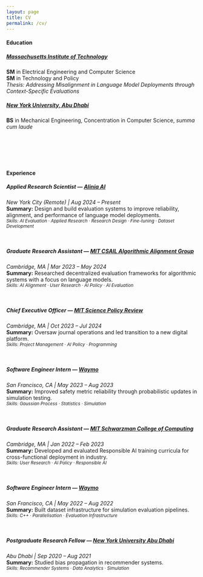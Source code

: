 ```yaml
---
layout: page
title: CV
permalink: /cv/
---
```


#### Education

##### [Massachusetts Institute of Technology](https://www.mit.edu)  
  **SM** in Electrical Engineering and Computer Science  
  **SM** in Technology and Policy  
  _Thesis: Addressing Misalignment in Language Model Deployments through Context-Specific Evaluations_  

##### [New York University, Abu Dhabi](https://nyuad.nyu.edu)  
  **BS** in Mechanical Engineering, Concentration in Computer Science, _summa cum laude_  

&nbsp;

&nbsp;
---
#### Experience

##### Applied Research Scientist — [Alinia AI](https://alinia.ai)
*New York City (Remote) | Aug 2024 – Present*  
**Summary:** Design and build evaluation systems to improve reliability, alignment, and performance of language model deployments.  
<sub><i>_Skills: AI Evaluation · Applied Research · Research Design · Fine-tuning · Dataset Development_</i></sub>

&nbsp;

##### Graduate Research Assistant — [MIT CSAIL Algorithmic Alignment Group](https://algorithmicalignment.csail.mit.edu)
*Cambridge, MA | Mar 2023 – May 2024*  
**Summary:** Researched decentralized evaluation frameworks for algorithmic systems with a focus on language models.  
<sub><i>_Skills: AI Alignment · User Research · AI Policy · AI Evaluation_</i></sub>

&nbsp;

##### Chief Executive Officer — [MIT Science Policy Review](https://sciencepolicyreview.org)
*Cambridge, MA | Oct 2023 – Jul 2024*  
**Summary:** Oversaw journal operations and led transition to a new digital platform.  
<sub><i>_Skills: Project Management · AI Policy · Programming_</i></sub>

&nbsp;

##### Software Engineer Intern — [Waymo](https://waymo.com)  
*San Francisco, CA | May 2023 – Aug 2023*  
**Summary:** Improved safety metric reliability through probabilistic updates in simulation testing.  
<sub><i>_Skills: Gaussian Process · Statistics · Simulation_</i></sub>

&nbsp;

##### Graduate Research Assistant — [MIT Schwarzman College of Computing](https://computing.mit.edu/)  
*Cambridge, MA | Jan 2022 – Feb 2023*  
**Summary:** Developed and evaluated Responsible AI training curricula for cross-functional deployment in industry.  
<sub><i>_Skills: User Research · AI Policy · Responsible AI_</i></sub>

&nbsp;

##### Software Engineer Intern — [Waymo](https://waymo.com)  
*San Francisco, CA | May 2022 – Aug 2022*  
**Summary:** Built dataset infrastructure for simulation evaluation pipelines.  
<sub><i>_Skills: C++ · Parallelisation · Evaluation Infrastructure_</i></sub>

&nbsp;

##### Postgraduate Research Fellow — [New York University Abu Dhabi](https://nyuad.nyu.edu)  
*Abu Dhabi | Sep 2020 – Aug 2021*  
**Summary:** Studied bias propagation in recommender systems.  
<sub><i>_Skills: Recommender Systems · Data Analytics · Simulation_</i></sub>

